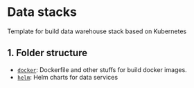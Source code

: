 Data stacks
===========
Template for build data warehouse stack based on Kubernetes

## 1. Folder structure
* [`docker`](/docker): Dockerfile and other stuffs for build docker images.
* [`helm`](/helm): Helm charts for data services
